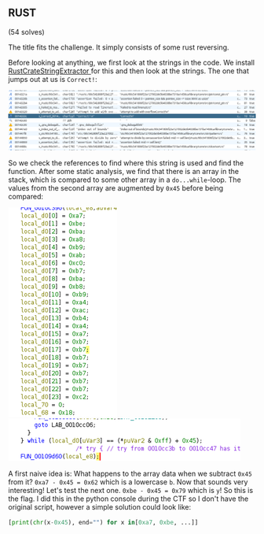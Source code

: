 ## RUST

(54 solves)

The title fits the challenge. It simply consists of some rust reversing.

Before looking at anything, we first look at the strings in the code. We install [RustCrateStringExtractor
](https://github.com/BinaryDefense/GhidraRustDependenciesExtractor) for this and then look at the strings. 
The one that jumps out at us is `Correct!`:

![Correct!](correct.png)

So we check the references to find where this string is used and find the function.
After some static analysis, we find that there is an array in the stack, which is compared to some other array in a `do...while`-loop. The values from the second array are augmented by `0x45` before being compared:

![The array](thearray.png)
![do_while_tail](do_while_tail.png)

A first naive idea is: What happens to the array data when we subtract `0x45` from it? `0xa7 - 0x45 = 0x62` which is a lowercase `b`. Now that sounds very interesting! Let's test the next one. `0xbe - 0x45 = 0x79` which is `y`! So this is the flag. I did this in the python console during the CTF so I don't have the original script, however a simple solution could look like:

```python
[print(chr(x-0x45), end="") for x in[0xa7, 0xbe, ...]]
```


